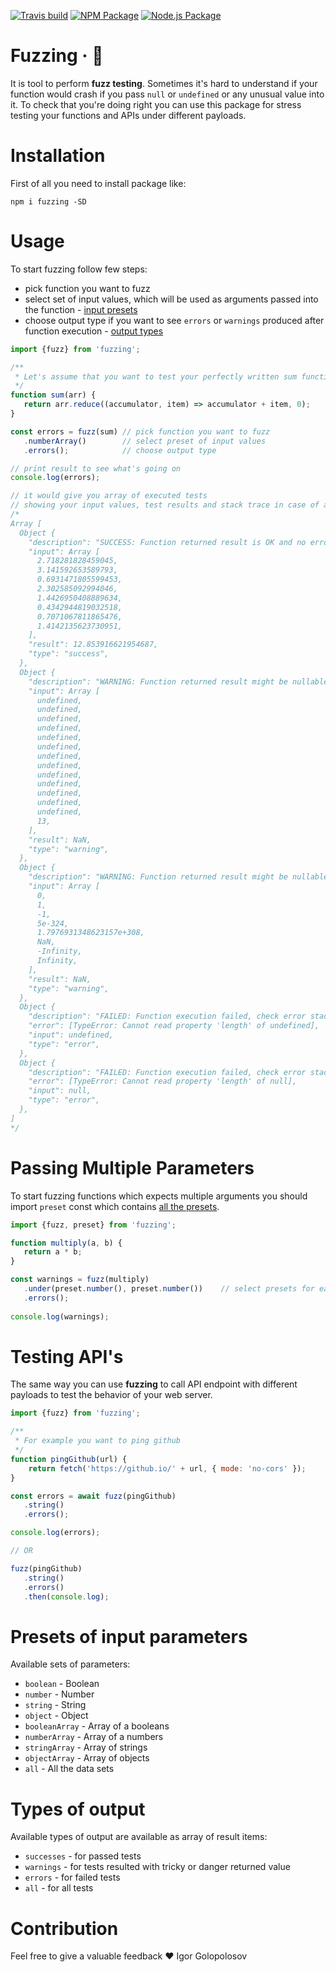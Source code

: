 [![Travis build](https://img.shields.io/travis/usehotkey/fuzzing.svg?style=flat-square)](https://travis-ci.org/usehotkey/fuzzing)
[![NPM Package](https://img.shields.io/npm/v/fuzzing.svg?style=flat-square)](https://www.npmjs.com/package/fuzzing)
[![Node.js Package](https://github.com/palekh/fuzzing/workflows/Node.js%20Package/badge.svg?style=flat-square)](https://github.com/palekh/fuzzing/actions)

# Fuzzing · 🐰
It is tool to perform **fuzz testing**. Sometimes it's hard to understand if your function would crash if you pass `null` or `undefined` or any unusual value into it. To check that you're doing right you can use this package for stress testing your functions and APIs under different payloads.

# Installation

First of all you need to install package like:
```
npm i fuzzing -SD
```

# Usage

To start fuzzing follow few steps:
* pick function you want to fuzz
* select set of input values, which will be used as arguments passed into the function - [input presets](#presets-of-input-parameters)
* choose output type if you want to see `errors` or `warnings` produced after function execution - [output types](#types-of-output)

```js
import {fuzz} from 'fuzzing';

/**
 * Let's assume that you want to test your perfectly written sum function to find some bugs or unexpected behaviours 
 */
function sum(arr) {
   return arr.reduce((accumulator, item) => accumulator + item, 0);
}

const errors = fuzz(sum) // pick function you want to fuzz
   .numberArray()        // select preset of input values
   .errors();            // choose output type

// print result to see what's going on
console.log(errors);

// it would give you array of executed tests
// showing your input values, test results and stack trace in case of any error
/*
Array [
  Object {
    "description": "SUCCESS: Function returned result is OK and no errors happened",
    "input": Array [
      2.718281828459045,
      3.141592653589793,
      0.6931471805599453,
      2.302585092994046,
      1.4426950408889634,
      0.4342944819032518,
      0.7071067811865476,
      1.4142135623730951,
    ],
    "result": 12.853916621954687,
    "type": "success",
  },
  Object {
    "description": "WARNING: Function returned result might be nullable or dangerous in some way",
    "input": Array [
      undefined,
      undefined,
      undefined,
      undefined,
      undefined,
      undefined,
      undefined,
      undefined,
      undefined,
      undefined,
      undefined,
      undefined,
      undefined,
      13,
    ],
    "result": NaN,
    "type": "warning",
  },
  Object {
    "description": "WARNING: Function returned result might be nullable or dangerous in some way",
    "input": Array [
      0,
      1,
      -1,
      5e-324,
      1.7976931348623157e+308,
      NaN,
      -Infinity,
      Infinity,
    ],
    "result": NaN,
    "type": "warning",
  },
  Object {
    "description": "FAILED: Function execution failed, check error stack trace",
    "error": [TypeError: Cannot read property 'length' of undefined],
    "input": undefined,
    "type": "error",
  },
  Object {
    "description": "FAILED: Function execution failed, check error stack trace",
    "error": [TypeError: Cannot read property 'length' of null],
    "input": null,
    "type": "error",
  },
]
*/
```

# Passing Multiple Parameters

To start fuzzing functions which expects multiple arguments you should import `preset` const which contains [all the presets](#presets-of-input-parameters).

```js
import {fuzz, preset} from 'fuzzing';

function multiply(a, b) {
   return a * b;
}

const warnings = fuzz(multiply)
   .under(preset.number(), preset.number())    // select presets for each function argument
   .errors();
   
console.log(warnings);
```

# Testing API's

The same way you can use **fuzzing** to call API endpoint with different payloads to test the behavior of your web server.

```js
import {fuzz} from 'fuzzing';

/**
 * For example you want to ping github
 */
function pingGithub(url) {
    return fetch('https://github.io/' + url, { mode: 'no-cors' });
}

const errors = await fuzz(pingGithub)
   .string()
   .errors();

console.log(errors);

// OR

fuzz(pingGithub)
   .string()
   .errors()
   .then(console.log);
```

# Presets of input parameters

Available sets of parameters:

* `boolean` - Boolean
* `number` - Number
* `string` - String
* `object` - Object
* `booleanArray` - Array of a booleans
* `numberArray` - Array of a numbers
* `stringArray` - Array of strings
* `objectArray` - Array of objects
* `all` - All the data sets

# Types of output

Available types of output are available as array of result items:

* `successes` - for passed tests
* `warnings` - for tests resulted with tricky or danger returned value
* `errors` - for failed tests
* `all` - for all tests

# Contribution
Feel free to give a valuable feedback ❤️ Igor Golopolosov

